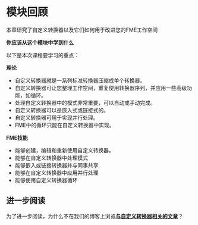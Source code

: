 # 模块回顾

本章研究了自定义转换器以及它们如何用于改进您的FME工作空间

**你应该从这个模块中学到什么**

以下是本次课程要学习的重点：

**理论**

* 自定义转换器就是一系列标准转换器压缩成单个转换器。
* 自定义转换器可让您整理工作空间，重复使用转换器序列，并应用一些高级功能，如循环。
* 处理自定义转换器中的模式非常重要，可以自动或手动完成。
* 自定义转换器可以是嵌入式或链接式的。
* 自定义转换器可用于实现并行处理。
* FME中的循环只能在自定义转换器中实现。

**FME技能**

* 能够创建，编辑和重新使用自定义转换器。
* 能够在自定义转换器中处理模式
* 能够嵌入或链接转换器并与同事共享
* 能够在自定义转换器中应用并行处理
* 能够使用自定义转换器循环

## 进一步阅读

为了进一步阅读，为什么不在我们的博客上浏览[**与自定义转换器相关的文章**](http://blog.safe.com/tag/custom-transformer/)？

